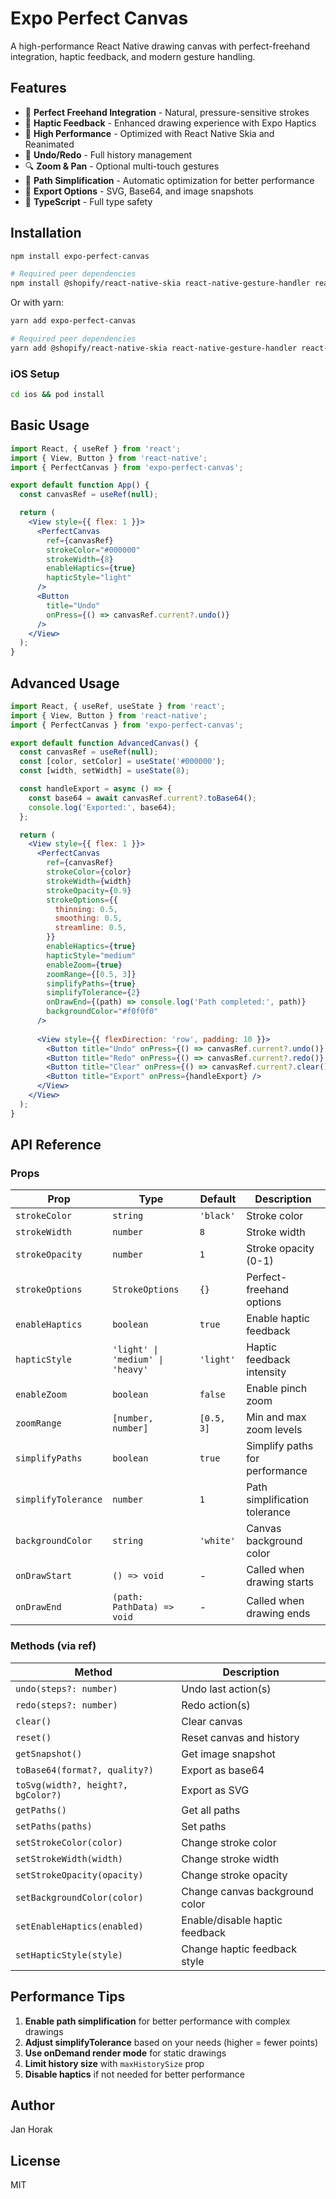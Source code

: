 # Expo Perfect Canvas

A high-performance React Native drawing canvas with perfect-freehand integration, haptic feedback, and modern gesture handling.

## Features

- 🎨 **Perfect Freehand Integration** - Natural, pressure-sensitive strokes
- 📱 **Haptic Feedback** - Enhanced drawing experience with Expo Haptics
- 🚀 **High Performance** - Optimized with React Native Skia and Reanimated
- 🔄 **Undo/Redo** - Full history management
- 🔍 **Zoom & Pan** - Optional multi-touch gestures
- 📐 **Path Simplification** - Automatic optimization for better performance
- 💾 **Export Options** - SVG, Base64, and image snapshots
- 🎯 **TypeScript** - Full type safety

## Installation

```bash
npm install expo-perfect-canvas

# Required peer dependencies
npm install @shopify/react-native-skia react-native-gesture-handler react-native-reanimated expo-haptics perfect-freehand
```

Or with yarn:

```bash
yarn add expo-perfect-canvas

# Required peer dependencies  
yarn add @shopify/react-native-skia react-native-gesture-handler react-native-reanimated expo-haptics perfect-freehand
```

### iOS Setup

```bash
cd ios && pod install
```

## Basic Usage

```jsx
import React, { useRef } from 'react';
import { View, Button } from 'react-native';
import { PerfectCanvas } from 'expo-perfect-canvas';

export default function App() {
  const canvasRef = useRef(null);

  return (
    <View style={{ flex: 1 }}>
      <PerfectCanvas
        ref={canvasRef}
        strokeColor="#000000"
        strokeWidth={8}
        enableHaptics={true}
        hapticStyle="light"
      />
      <Button
        title="Undo"
        onPress={() => canvasRef.current?.undo()}
      />
    </View>
  );
}
```

## Advanced Usage

```jsx
import React, { useRef, useState } from 'react';
import { View, Button } from 'react-native';
import { PerfectCanvas } from 'expo-perfect-canvas';

export default function AdvancedCanvas() {
  const canvasRef = useRef(null);
  const [color, setColor] = useState('#000000');
  const [width, setWidth] = useState(8);

  const handleExport = async () => {
    const base64 = await canvasRef.current?.toBase64();
    console.log('Exported:', base64);
  };

  return (
    <View style={{ flex: 1 }}>
      <PerfectCanvas
        ref={canvasRef}
        strokeColor={color}
        strokeWidth={width}
        strokeOpacity={0.9}
        strokeOptions={{
          thinning: 0.5,
          smoothing: 0.5,
          streamline: 0.5,
        }}
        enableHaptics={true}
        hapticStyle="medium"
        enableZoom={true}
        zoomRange={[0.5, 3]}
        simplifyPaths={true}
        simplifyTolerance={2}
        onDrawEnd={(path) => console.log('Path completed:', path)}
        backgroundColor="#f0f0f0"
      />
      
      <View style={{ flexDirection: 'row', padding: 10 }}>
        <Button title="Undo" onPress={() => canvasRef.current?.undo()} />
        <Button title="Redo" onPress={() => canvasRef.current?.redo()} />
        <Button title="Clear" onPress={() => canvasRef.current?.clear()} />
        <Button title="Export" onPress={handleExport} />
      </View>
    </View>
  );
}
```

## API Reference

### Props

| Prop | Type | Default | Description |
|------|------|---------|-------------|
| `strokeColor` | `string` | `'black'` | Stroke color |
| `strokeWidth` | `number` | `8` | Stroke width |
| `strokeOpacity` | `number` | `1` | Stroke opacity (0-1) |
| `strokeOptions` | `StrokeOptions` | `{}` | Perfect-freehand options |
| `enableHaptics` | `boolean` | `true` | Enable haptic feedback |
| `hapticStyle` | `'light' \| 'medium' \| 'heavy'` | `'light'` | Haptic feedback intensity |
| `enableZoom` | `boolean` | `false` | Enable pinch zoom |
| `zoomRange` | `[number, number]` | `[0.5, 3]` | Min and max zoom levels |
| `simplifyPaths` | `boolean` | `true` | Simplify paths for performance |
| `simplifyTolerance` | `number` | `1` | Path simplification tolerance |
| `backgroundColor` | `string` | `'white'` | Canvas background color |
| `onDrawStart` | `() => void` | - | Called when drawing starts |
| `onDrawEnd` | `(path: PathData) => void` | - | Called when drawing ends |

### Methods (via ref)

| Method | Description |
|--------|-------------|
| `undo(steps?: number)` | Undo last action(s) |
| `redo(steps?: number)` | Redo action(s) |
| `clear()` | Clear canvas |
| `reset()` | Reset canvas and history |
| `getSnapshot()` | Get image snapshot |
| `toBase64(format?, quality?)` | Export as base64 |
| `toSvg(width?, height?, bgColor?)` | Export as SVG |
| `getPaths()` | Get all paths |
| `setPaths(paths)` | Set paths |
| `setStrokeColor(color)` | Change stroke color |
| `setStrokeWidth(width)` | Change stroke width |
| `setStrokeOpacity(opacity)` | Change stroke opacity |
| `setBackgroundColor(color)` | Change canvas background color |
| `setEnableHaptics(enabled)` | Enable/disable haptic feedback |
| `setHapticStyle(style)` | Change haptic feedback style |

## Performance Tips

1. **Enable path simplification** for better performance with complex drawings
2. **Adjust simplifyTolerance** based on your needs (higher = fewer points)
3. **Use onDemand render mode** for static drawings
4. **Limit history size** with `maxHistorySize` prop
5. **Disable haptics** if not needed for better performance

## Author

Jan Horak

## License

MIT